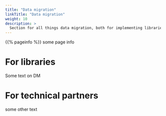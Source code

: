 ```yaml
---
title: "Data migration"
linkTitle: "Data migration"
weight: 10
description: >
  Section for all things data migration, both for implementing libraries and technical partners
---
```

{{% pageinfo %}}
some page info

# For libraries
Some text on DM

# For technical partners
some other text


